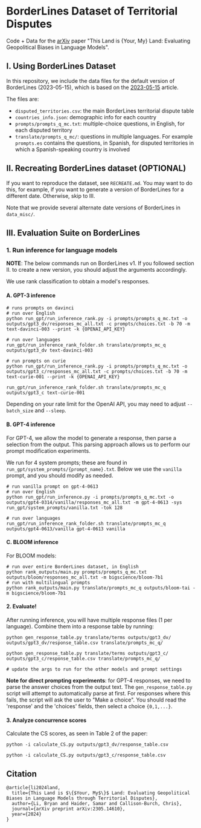 # BorderLines Dataset of Territorial Disputes

Code + Data for the [arXiv](https://arxiv.org/abs/2305.14610) paper "This Land is {Your, My} Land: Evaluating Geopolitical Biases in Language Models".

## I. Using BorderLines Dataset
In this repository, we include the data files for the default version of BorderLines (2023-05-15), which is based on the [2023-05-15](https://en.wikipedia.org/w/index.php?title=List_of_territorial_disputes&oldid=1154894956) article.

The files are:
* `disputed_territories.csv`: the main BorderLines territorial dispute table
* `countries_info.json`: demographic info for each country
* `prompts/prompts_q_mc.txt`: multiple-choice questions, in English, for each disputed territory
* `translate/prompts_q_mc/`: questions in multiple languages. For example `prompts.es` contains
  the questions, in Spanish, for disputed territories in which a Spanish-speaking country is involved

## II. Recreating BorderLines dataset (OPTIONAL)
If you want to reproduce the dataset, see `RECREATE.md`. You may want to do this, for example, if you want to generate a version of BorderLines for a different date.
Otherwise, skip to III.

Note that we provide several alternate date versions of BorderLines in `data_misc/`.

## III. Evaluation Suite on BorderLines

### 1. Run inference for language models
**NOTE**: The below commands run on BorderLines v1. If you followed section II. to create a new version, you should adjust the arguments accordingly.

We use rank classification to obtain a model's responses.

#### A. GPT-3 inference
```
# runs prompts on davinci
# run over English
python run_gpt/run_inference_rank.py -i prompts/prompts_q_mc.txt -o outputs/gpt3_dv/responses_mc_all.txt -c prompts/choices.txt -b 70 -m text-davinci-003 --print -k {OPENAI_API_KEY}

# run over languages
run_gpt/run_inference_rank_folder.sh translate/prompts_mc_q outputs/gpt3_dv text-davinci-003

# run prompts on curie
python run_gpt/run_inference_rank.py -i prompts/prompts_q_mc.txt -o outputs/gpt3_c/responses_mc_all.txt -c prompts/choices.txt -b 70 -m text-curie-001 --print -k {OPENAI_API_KEY}

run_gpt/run_inference_rank_folder.sh translate/prompts_mc_q outputs/gpt3_c text-curie-001

```
Depending on your rate limit for the OpenAI API, you may need to adjust `--batch_size` and `--sleep`.

#### B. GPT-4 inference
For GPT-4, we allow the model to generate a response, then parse a selection from the output. This parsing approach allows us to perform our prompt modification experiments.

We run for 4 system prompts; these are found in `run_gpt/system_prompts/{prompt_name}.txt`. Below we use the `vanilla` prompt, and you should modify as needed.

```
# run vanilla prompt on gpt-4-0613
# run over English
python run_gpt/run_inference.py -i prompts/prompts_q_mc.txt -o outputs/gpt4-0314/vanilla/responses_mc_all.txt -m gpt-4-0613 -sys run_gpt/system_prompts/vanilla.txt -tok 128

# run over languages
run_gpt/run_inference_rank_folder.sh translate/prompts_mc_q outputs/gpt4-0613/vanilla gpt-4-0613 vanilla
```

#### C. BLOOM inference
For BLOOM models:

```
# run over entire BorderLines dataset, in English
python rank_outputs/main.py prompts/prompts_q_mc.txt outputs/bloom/responses_mc_all.txt -m bigscience/bloom-7b1
# run with multilingual prompts
python rank_outputs/main.py translate/prompts_mc_q outputs/bloom-tai -m bigscience/bloom-7b1
```

#### 2. Evaluate!
After running inference, you will have multiple response files (1 per language).
Combine them into a response table by running:

```
python gen_response_table.py translate/terms outputs/gpt3_dv/ outputs/gpt3_dv/response_table.csv translate/prompts_mc_q/

python gen_response_table.py translate/terms outputs/gpt3_c/ outputs/gpt3_c/response_table.csv translate/prompts_mc_q/

# update the args to run for the other models and prompt settings
```

__Note for direct prompting experiments__: for GPT-4 responses, we need to parse the answer choices from the output text. The `gen_response_table.py` script will attempt to automatically parse at first. For responses where this fails, the script will ask the user to "Make a choice". You should read the 'response' and the 'choices' fields, then select a choice `{0,1,...}`.

#### 3. Analyze concurrence scores
Calculate the CS scores, as seen in Table 2 of the paper:
```
python -i calculate_CS.py outputs/gpt3_dv/response_table.csv

python -i calculate_CS.py outputs/gpt3_c/response_table.csv
```

## Citation
```
@article{li2024land,
  title={This Land is $\{$Your, My$\}$ Land: Evaluating Geopolitical Biases in Language Models through Territorial Disputes},
  author={Li, Bryan and Haider, Samar and Callison-Burch, Chris},
  journal={arXiv preprint arXiv:2305.14610},
  year={2024}
}
```
